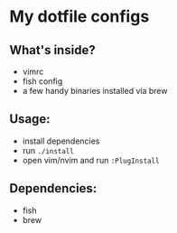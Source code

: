 # My dotfile configs

## What's inside?

- vimrc
- fish config
- a few handy binaries installed via brew

## Usage:

- install dependencies
- run ```./install```
- open vim/nvim and run ```:PlugInstall```

## Dependencies:

- fish
- brew

